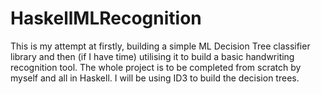 # HaskellMLRecognition
This is my attempt at firstly, building a simple ML Decision Tree classifier library and then (if I have time) utilising it to build a basic handwriting recognition tool. The whole project is to be completed from scratch by myself and all in Haskell. I will be using ID3 to build the decision trees.
